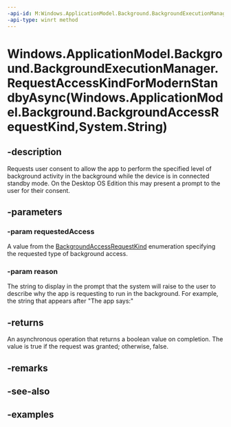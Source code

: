 ```yaml
---
-api-id: M:Windows.ApplicationModel.Background.BackgroundExecutionManager.RequestAccessKindForModernStandbyAsync(Windows.ApplicationModel.Background.BackgroundAccessRequestKind,System.String)
-api-type: winrt method
---
```


# Windows.ApplicationModel.Background.BackgroundExecutionManager.RequestAccessKindForModernStandbyAsync(Windows.ApplicationModel.Background.BackgroundAccessRequestKind,System.String)

<!--
public static Windows.Foundation.IAsyncOperation<bool> RequestAccessKindForModernStandbyAsync (Windows.ApplicationModel.Background.BackgroundAccessRequestKind requestedAccess, string reason);
-->


## -description

Requests user consent to allow the app to perform the specified level of background activity in the background while the device is in connected standby mode. On the Desktop OS Edition this may present a prompt to the user for their consent.

## -parameters

### -param requestedAccess

A value from the [BackgroundAccessRequestKind](backgroundaccessrequestkind.md) enumeration specifying the requested type of background access.

### -param reason

The string to display in the prompt that the system will raise to the user to describe why the app is requesting to run in the background. For example, the string that appears after "The app says:"

## -returns

An asynchronous operation that returns a boolean value on completion. The value is true if the request was granted; otherwise, false.

## -remarks

## -see-also

## -examples


